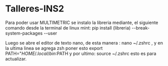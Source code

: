 # Talleres-INS2


Para poder usar MULTIMETRIC se instalo la libreria mediante, el siguiente comando desde la terminal de linux mint: pip install (libreria) --break-system-packages --user

Luego se abre el editor de texto nano, de esta manera : nano ~/.zshrc ,  y en la ultima linea se agrega zsh poner esto export PATH="$HOME/.local/bin:$PATH
y por ultimo:
source ~/.zshrc esto es para actualizar.